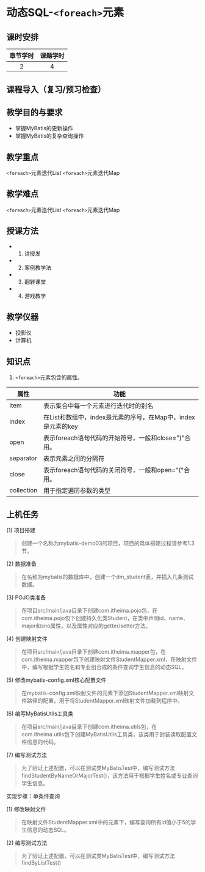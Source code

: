 # 动态SQL-`<foreach>`元素


## 课时安排

|章节学时|课题学时|
|:--:|:--:|
|2|4|

## 课程导入（复习/预习检查）

## 教学目的与要求
- 掌握MyBatis的更新操作
- 掌握MyBatis的复杂查询操作

## 教学重点
`<foreach>`元素迭代List
`<foreach>`元素迭代Map
## 教学难点
`<foreach>`元素迭代List
`<foreach>`元素迭代Map
## 授课方法

- 1. 讲授发
- 2. 案例教学法
- 3. 翻转课堂
- 4. 游戏教学

## 教学仪器

* 投影仪
* 计算机


## 知识点

1. `<foreach>`元素包含的属性。

| 属性 | 功能 |
| -- | -- |
| item | 表示集合中每一个元素进行迭代时的别名 |
| index | 在List和数组中，index是元素的序号，在Map中，index是元素的key |
| open | 表示foreach语句代码的开始符号，一般和close=")"合用。
| separator | 表示元素之间的分隔符 |
| close | 表示foreach语句代码的关闭符号，一般和open="("合用。
| collection | 用于指定遍历参数的类型 |

## 上机任务

(1)	项目搭建
> 创建一个名称为mybatis-demo03的项目，项目的具体搭建过程请参考1.3节。

(2)	数据准备
> 在名称为mybatis的数据库中，创建一个dm_student表，并插入几条测试数据。

(3)	POJO类准备
> 在项目src/main/java目录下创建com.itheima.pojo包，在com.itheima.pojo包下创建持久化类Student，在类中声明id、name、major和sno属性，以及属性对应的getter/setter方法。

(4)	创建映射文件
> 在项目src/main/java目录下创建com.itheima.mapper包，在com.itheima.mapper包下创建映射文件StudentMapper.xml，在映射文件中，编写根据学生姓名和专业组合成的条件查询学生信息的动态SQL。

(5)	修改mybatis-config.xml核心配置文件
> 在mybatis-config.xml映射文件的<mappers>元素下添加StudentMapper.xml映射文件路径的配置，用于将StudentMapper.xml映射文件加载到程序中。

(6)	编写MyBatisUtils工具类
> 在项目src/main/java目录下创建com.itheima.utils包，在com.itheima.utils包下创建MyBatisUtils工具类，该类用于封装读取配置文件信息的代码。

(7)	编写测试方法
> 为了验证上述配置，可以在测试类MyBatisTest中，编写测试方法findStudentByNameOrMajorTest()，该方法用于根据学生姓名或专业查询学生信息。

实现步骤：单条件查询

(1)	修改映射文件
> 在映射文件StudentMapper.xml中的<mapper>元素下，编写查询所有id值小于5的学生信息的动态SQL。

(2)	编写测试方法
> 为了验证上述配置，可以在测试类MyBatisTest中，编写测试方法findByListTest()

